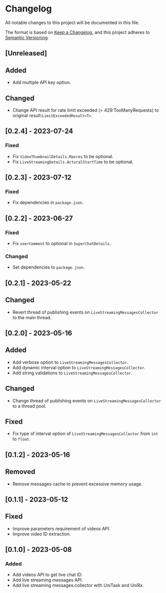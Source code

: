# Changelog

All notable changes to this project will be documented in this file.

The format is based on [Keep a Changelog](https://keepachangelog.com/en/1.0.0/),
and this project adheres to [Semantic Versioning](https://semver.org/spec/v2.0.0.html).

## [Unreleased]

## Added
- Add multiple API key option.

## Changed
- Change API result for rate limit exceeded (= 429:TooManyRequests) to original result:`LimitExceededResult<T>`.

## [0.2.4] - 2023-07-24

### Fixed
- Fix `VideoThumbnailDetails.Maxres` to be optional.
- Fix `LiveStreamingDetails.ActuralStartTime` to be optional.

## [0.2.3] - 2023-07-12

### Fixed
- Fix dependencies in `package.json`.

## [0.2.2] - 2023-06-27

### Fixed
- Fix `userComment` to optional in `SuperChatDetails`.

### Changed
- Set dependencies to `package.json`.

## [0.2.1] - 2023-05-22

## Changed
- Revert thread of publishing events on `LiveStreamingMessagesCollector` to the main thread.

## [0.2.0] - 2023-05-16

## Added
- Add verbose option to `LiveStreamingMessagesCollector`.
- Add dynamic interval option to `LiveStreamingMessagesCollector`.
- Add string validations to `LiveStreamingMessagesCollector`.

## Changed
- Change thread of publishing events on `LiveStreamingMessagesCollector` to a thread pool.

## Fixed
- Fix type of interval option of `LiveStreamingMessagesCollector` from `int` to `float`.

## [0.1.2] - 2023-05-16

## Removed
- Remove messages cache to prevent excessive memory usage.

## [0.1.1] - 2023-05-12

## Fixed
- Improve parameters requirement of videos API.
- Improve video ID extraction.

## [0.1.0] - 2023-05-08

### Added
- Add videos API to get live chat ID.
- Add live streaming messages API.
- Add live streaming messages collector with UniTask and UniRx.
